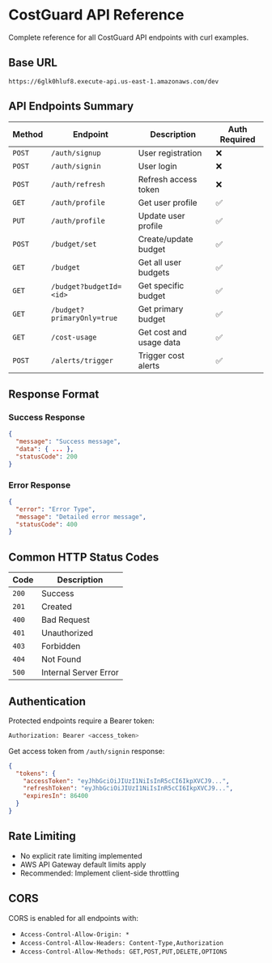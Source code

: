 # CostGuard API Reference

Complete reference for all CostGuard API endpoints with curl examples.

## Base URL
```
https://6glk0hluf8.execute-api.us-east-1.amazonaws.com/dev
```

## API Endpoints Summary

| Method | Endpoint | Description | Auth Required |
|--------|----------|-------------|---------------|
| `POST` | `/auth/signup` | User registration | ❌ |
| `POST` | `/auth/signin` | User login | ❌ |
| `POST` | `/auth/refresh` | Refresh access token | ❌ |
| `GET` | `/auth/profile` | Get user profile | ✅ |
| `PUT` | `/auth/profile` | Update user profile | ✅ |
| `POST` | `/budget/set` | Create/update budget | ✅ |
| `GET` | `/budget` | Get all user budgets | ✅ |
| `GET` | `/budget?budgetId=<id>` | Get specific budget | ✅ |
| `GET` | `/budget?primaryOnly=true` | Get primary budget | ✅ |
| `GET` | `/cost-usage` | Get cost and usage data | ✅ |
| `POST` | `/alerts/trigger` | Trigger cost alerts | ✅ |

## Response Format

### Success Response
```json
{
  "message": "Success message",
  "data": { ... },
  "statusCode": 200
}
```

### Error Response
```json
{
  "error": "Error Type",
  "message": "Detailed error message",
  "statusCode": 400
}
```

## Common HTTP Status Codes

| Code | Description |
|------|-------------|
| `200` | Success |
| `201` | Created |
| `400` | Bad Request |
| `401` | Unauthorized |
| `403` | Forbidden |
| `404` | Not Found |
| `500` | Internal Server Error |

## Authentication

Protected endpoints require a Bearer token:
```bash
Authorization: Bearer <access_token>
```

Get access token from `/auth/signin` response:
```json
{
  "tokens": {
    "accessToken": "eyJhbGciOiJIUzI1NiIsInR5cCI6IkpXVCJ9...",
    "refreshToken": "eyJhbGciOiJIUzI1NiIsInR5cCI6IkpXVCJ9...",
    "expiresIn": 86400
  }
}
```

## Rate Limiting

- No explicit rate limiting implemented
- AWS API Gateway default limits apply
- Recommended: Implement client-side throttling

## CORS

CORS is enabled for all endpoints with:
- `Access-Control-Allow-Origin: *`
- `Access-Control-Allow-Headers: Content-Type,Authorization`
- `Access-Control-Allow-Methods: GET,POST,PUT,DELETE,OPTIONS`
